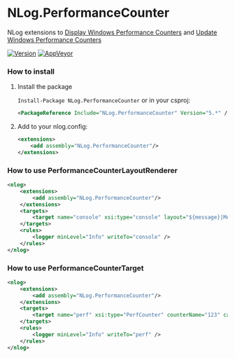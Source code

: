 # NLog.PerformanceCounter
NLog extensions to [Display Windows Performance Counters](https://github.com/NLog/NLog/wiki/PerformanceCounter-Layout-Renderer) and [Update Windows Performance Counters](https://github.com/NLog/NLog/wiki/PerfCounter-target)

[![Version](https://badge.fury.io/nu/NLog.PerformanceCounter.svg)](https://www.nuget.org/packages/NLog.PerformanceCounter)
[![AppVeyor](https://img.shields.io/appveyor/ci/nlog/NLog-PerformanceCounter/master.svg)](https://ci.appveyor.com/project/nlog/NLog-PerformanceCounter/branch/master)


### How to install

1) Install the package

    `Install-Package NLog.PerformanceCounter` or in your csproj:

    ```xml
    <PackageReference Include="NLog.PerformanceCounter" Version="5.*" />
    ```

2) Add to your nlog.config:

    ```xml
    <extensions>
        <add assembly="NLog.PerformanceCounter"/>
    </extensions>
    ```

### How to use PerformanceCounterLayoutRenderer

```xml
<nlog>
    <extensions>
        <add assembly="NLog.PerformanceCounter"/>
    </extensions>
    <targets>
        <target name="console" xsi:type="console" layout="${message}|Memory=${performancecounter:category=Process:counter=Working Set}"  />
    </targets>
    <rules>
        <logger minLevel="Info" writeTo="console" />
    </rules>
</nlog>
```

### How to use PerformanceCounterTarget

```xml
<nlog>
    <extensions>
        <add assembly="NLog.PerformanceCounter"/>
    </extensions>
    <targets>
        <target name="perf" xsi:type="PerfCounter" counterName="123" categoryName="xyz" />
    </targets>
    <rules>
        <logger minLevel="Info" writeTo="perf" />
    </rules>
</nlog>
```